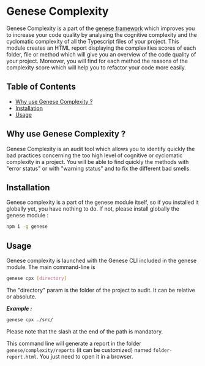 # Genese Complexity

Genese Complexity is a part of the [genese framework]('https://github.com/geneseframework/genese') which improves you to increase your code quality by analysing the cognitive complexity and the cyclomatic complexity of all the Typescript files of your project.
This module creates an HTML report displaying the complexities scores of each folder, file or method which will give you an overview of the code quality of your project. Moreover, you will find for each method the reasons of the complexity score which will help you to refactor your code more easily.


## Table of Contents
* [Why use Genese Complexity ?](#why-use-genese-complexity-)
* [Installation](#installation)
* [Usage](#usage)


## Why use Genese Complexity ?

Genese Complexity is an audit tool which allows you to identify quickly the bad practices concerning the too high level of cognitive or cyclomatic complexity in a project. You will be able to find quickly the methods with "error status" or with "warning status" and to fix the different bad smells.

## Installation

Genese complexity is a part of the genese module itself, so if you installed it globally yet, you have nothing to do. If not, please install globally the genese module :

```sh 
npm i -g genese
```

## Usage

Genese complexity is launched with the Genese CLI included in the genese module. The main command-line is

```sh 
genese cpx [directory]
```

The "directory" param is the folder of the project to audit. It can be relative or absolute.

***Example :***
```sh 
genese cpx ./src/
```

Please note that the slash at the end of the path is mandatory.

This command line will generate a report in the folder `genese/complexity/reports` (it can be customized) named `folder-report.html`. You just need to open it in a browser.
